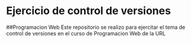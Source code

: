 # Ejercicio de control de versiones 
##Programacion Web
Este repositorio se realizo para ejercitar el tema de control de versiones en el curso de Programacion Web de la URL
